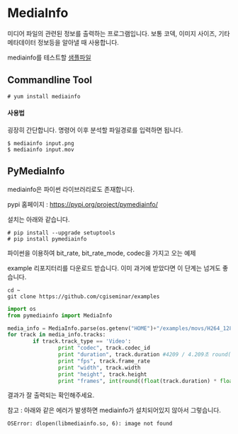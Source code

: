 # MediaInfo
미디어 파일의 관련된 정보를 출력하는 프로그램입니다. 보통 코덱, 이미지 사이즈, 기타 메타데이터 정보등을 알아낼 때 사용합니다.

mediainfo를 테스트할 [샘플파일](sample.md)

## Commandline Tool
```
# yum install mediainfo
```

#### 사용법
굉장히 간단합니다. 명령어 이후 분석할 파일경로를 입력하면 됩니다.

```
$ mediainfo input.png
$ mediainfo input.mov
```

## PyMediaInfo
mediainfo은 파이썬 라이브러리로도 존재합니다.

pypi 홈페이지 : https://pypi.org/project/pymediainfo/

설치는 아래와 같습니다.

```
# pip install --upgrade setuptools
# pip install pymediainfo
```

파이썬을 이용하여 bit_rate, bit_rate_mode, codec을 가지고 오는 예제

example 리포지터리를 다운로드 받습니다. 이미 과거에 받았다면 이 단계는 넘겨도 좋습니다.
```
cd ~
git clone https://github.com/cgiseminar/examples
```

```python
import os
from pymediainfo import MediaInfo

media_info = MediaInfo.parse(os.getenv("HOME")+"/examples/movs/H264_1280x720_24fps.mov")
for track in media_info.tracks:
        if track.track_type == 'Video':
                print "codec", track.codec_id
                print "duration", track.duration #4209 / 4.209초 round(4.209 * 24)
                print "fps", track.frame_rate
                print "width", track.width
                print "height", track.height
                print "frames", int(round((float(track.duration) * float(track.frame_rate))/1000))
```
결과가 잘 출력되는 확인해주세요.


참고 : 아래와 같은 에러가 발생하면 mediainfo가 설치되어있지 않아서 그렇습니다.

```
OSError: dlopen(libmediainfo.so, 6): image not found
```